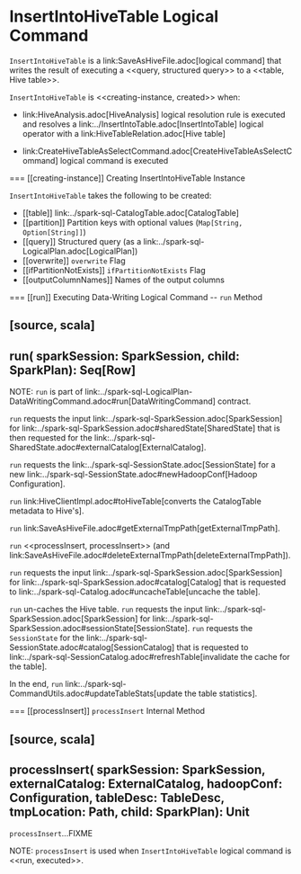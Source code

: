 # InsertIntoHiveTable Logical Command

`InsertIntoHiveTable` is a link:SaveAsHiveFile.adoc[logical command] that writes the result of executing a <<query, structured query>> to a <<table, Hive table>>.

`InsertIntoHiveTable` is <<creating-instance, created>> when:

* link:HiveAnalysis.adoc[HiveAnalysis] logical resolution rule is executed and resolves a link:../InsertIntoTable.adoc[InsertIntoTable] logical operator with a link:HiveTableRelation.adoc[Hive table]

* link:CreateHiveTableAsSelectCommand.adoc[CreateHiveTableAsSelectCommand] logical command is executed

=== [[creating-instance]] Creating InsertIntoHiveTable Instance

`InsertIntoHiveTable` takes the following to be created:

* [[table]] link:../spark-sql-CatalogTable.adoc[CatalogTable]
* [[partition]] Partition keys with optional values (`Map[String, Option[String]]`)
* [[query]] Structured query (as a link:../spark-sql-LogicalPlan.adoc[LogicalPlan])
* [[overwrite]] `overwrite` Flag
* [[ifPartitionNotExists]] `ifPartitionNotExists` Flag
* [[outputColumnNames]] Names of the output columns

=== [[run]] Executing Data-Writing Logical Command -- `run` Method

[source, scala]
----
run(
  sparkSession: SparkSession,
  child: SparkPlan): Seq[Row]
----

NOTE: `run` is part of link:../spark-sql-LogicalPlan-DataWritingCommand.adoc#run[DataWritingCommand] contract.

`run` requests the input link:../spark-sql-SparkSession.adoc[SparkSession] for link:../spark-sql-SparkSession.adoc#sharedState[SharedState] that is then requested for the link:../spark-sql-SharedState.adoc#externalCatalog[ExternalCatalog].

`run` requests the link:../spark-sql-SessionState.adoc[SessionState] for a new link:../spark-sql-SessionState.adoc#newHadoopConf[Hadoop Configuration].

`run` link:HiveClientImpl.adoc#toHiveTable[converts the CatalogTable metadata to Hive's].

`run` link:SaveAsHiveFile.adoc#getExternalTmpPath[getExternalTmpPath].

`run` <<processInsert, processInsert>> (and link:SaveAsHiveFile.adoc#deleteExternalTmpPath[deleteExternalTmpPath]).

`run` requests the input link:../spark-sql-SparkSession.adoc[SparkSession] for link:../spark-sql-SparkSession.adoc#catalog[Catalog] that is requested to link:../spark-sql-Catalog.adoc#uncacheTable[uncache the table].

`run` un-caches the Hive table. `run` requests the input link:../spark-sql-SparkSession.adoc[SparkSession] for link:../spark-sql-SparkSession.adoc#sessionState[SessionState]. `run` requests the `SessionState` for the link:../spark-sql-SessionState.adoc#catalog[SessionCatalog] that is requested to link:../spark-sql-SessionCatalog.adoc#refreshTable[invalidate the cache for the table].

In the end, `run` link:../spark-sql-CommandUtils.adoc#updateTableStats[update the table statistics].

=== [[processInsert]] `processInsert` Internal Method

[source, scala]
----
processInsert(
  sparkSession: SparkSession,
  externalCatalog: ExternalCatalog,
  hadoopConf: Configuration,
  tableDesc: TableDesc,
  tmpLocation: Path,
  child: SparkPlan): Unit
----

`processInsert`...FIXME

NOTE: `processInsert` is used when `InsertIntoHiveTable` logical command is <<run, executed>>.

